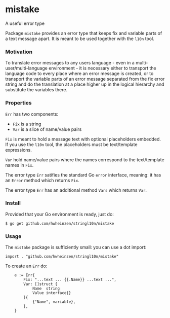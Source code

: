 # mistake
A useful error type 

Package `mistake` provides an error type that keeps
fix and variable parts of a text message apart.
It is meant to be used together with the `l10n` tool.

### Motivation
To translate error messages to any users language - even in a 
multi-user/multi-language environment - it is necessary either
to transport the language code to every place where an error message
is created, or to transport the variable parts of an error message
separated from the fix error string and do the translation 
at a place higher up in the logical hierarchy and substitute the
variables there.

### Properties
`Err` has two components:
- `Fix` is a string
- `Var` is a slice of name/value pairs

`Fix` is meant to hold a message text with optional placeholders
embedded. If you use the `l10n` tool, the placeholders must be
text/template expressions.

`Var` hold name/value pairs where the names correspond to the
text/template names in `Fix`.

The error type `Err` satifies the standard Go `error` interface,
meaning: it has an `Error` method which returns `Fix`.

The error type `Err` has an additional method `Vars` which returns `Var`.

### Install
Provided that your Go environment is ready, just do:

`$ go get github.com/hwheinzen/stringl10n/mistake`

### Usage
The `mistake` package is sufficiently small: you can use a dot import:

`import . "github.com/hwheinzen/stringl10n/mistake"`

To create an `Err` do:

```
	e := Err{
		Fix: "...text ... {{.Name}} ...text ...",
		Var: []struct {
			Name  string
			Value interface{}
		}{
			{"Name", variable},
		},
	}
```
